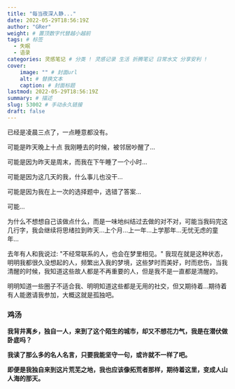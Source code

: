 ```yaml
---
title: "每当夜深人静..."
date: 2022-05-29T18:56:19Z
author: "GRer"
weight: # 置顶数字代替越小越前
tags: # 标签
  - 失眠
  - 语录
categories: 灵感笔记 # 分类 ! 灵感记录 生活 折腾笔记 日常水文 分享安利 !
cover:
    image: "" # 封面url
    alt: # 替换文本
    caption: # 封面标题
lastmod: 2022-05-29T18:56:19Z
summary: # 描述
slug: 53002 # 手动永久链接
draft: false
---
```

已经是凌晨三点了，一点睡意都没有。

可能是昨天晚上十点 我刚睡去的时候，被邻居吵醒了...

可能是因为昨天是周末，而我在下午睡了一个小时...

可能是因为这几天的我，什么事儿也没干...

可能是因为我在上一次的选择题中，选错了答案...

可能...

为什么不想想自己该做点什么，而是一味地纠结过去做的对不对，可能当我码完这几行字，我会继续将思绪拉到昨天...上个月...上一年...上学那年...无忧无虑的童年...

去年有人和我说过: "不经常联系的人，也会在梦里相见。" 我现在就是这种状态，明明我都很久没想起的人，频繁出入我的梦境，这些梦时而美好，时而悲伤，当我清醒的时候，我知道这些故人都是不再重要的人，但是我不是一直都是清醒的。

明明知道一些圈子不适合我、明明知道这些都是无用的社交，但又期待着...期待着有人能邀请我参加，大概这就是孤独吧。

### 鸡汤

**我背井离乡，独自一人，来到了这个陌生的城市，却又不想花力气，我是在潜伏做卧底吗？**

**我读了那么多的名人名言，只要我能坚守一句，或许就不一样了吧。**

**即便是我独自来到这片荒芜之地，我也应该像拓荒者那样，期待着这里，变成人山人海的那天。**